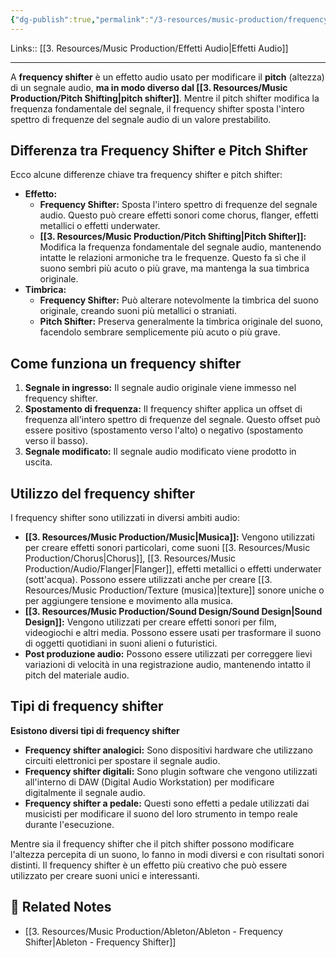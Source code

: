 ```yaml
---
{"dg-publish":true,"permalink":"/3-resources/music-production/frequency-shifter/"}
---
```


Links:: [[3. Resources/Music Production/Effetti Audio\|Effetti Audio]]

---
A **frequency shifter** è un effetto audio usato per modificare il **pitch** (altezza) di un segnale audio, **ma in modo diverso dal [[3. Resources/Music Production/Pitch Shifting\|pitch shifter]]**. Mentre il pitch shifter modifica la frequenza fondamentale del segnale, il frequency shifter sposta l'intero spettro di frequenze del segnale audio di un valore prestabilito.

## Differenza tra Frequency Shifter e Pitch Shifter

Ecco alcune differenze chiave tra frequency shifter e pitch shifter:

- **Effetto:**
    - **Frequency Shifter:** Sposta l'intero spettro di frequenze del segnale audio. Questo può creare effetti sonori come chorus, flanger, effetti metallici o effetti underwater.
    - **[[3. Resources/Music Production/Pitch Shifting\|Pitch Shifter]]:** Modifica la frequenza fondamentale del segnale audio, mantenendo intatte le relazioni armoniche tra le frequenze. Questo fa sì che il suono sembri più acuto o più grave, ma mantenga la sua timbrica originale.
- **Timbrica:**
    - **Frequency Shifter:** Può alterare notevolmente la timbrica del suono originale, creando suoni più metallici o straniati.
    - **Pitch Shifter:** Preserva generalmente la timbrica originale del suono, facendolo sembrare semplicemente più acuto o più grave.

## Come funziona un frequency shifter

1. **Segnale in ingresso:** Il segnale audio originale viene immesso nel frequency shifter.
2. **Spostamento di frequenza:** Il frequency shifter applica un offset di frequenza all'intero spettro di frequenze del segnale. Questo offset può essere positivo (spostamento verso l'alto) o negativo (spostamento verso il basso).
3. **Segnale modificato:** Il segnale audio modificato viene prodotto in uscita.

## Utilizzo del frequency shifter

I frequency shifter sono utilizzati in diversi ambiti audio:

- **[[3. Resources/Music Production/Music\|Musica]]:** Vengono utilizzati per creare effetti sonori particolari, come suoni [[3. Resources/Music Production/Chorus\|Chorus]], [[3. Resources/Music Production/Audio/Flanger\|Flanger]], effetti metallici o effetti underwater (sott'acqua). Possono essere utilizzati anche per creare [[3. Resources/Music Production/Texture (musica)\|texture]] sonore uniche o per aggiungere tensione e movimento alla musica.
- **[[3. Resources/Music Production/Sound Design/Sound Design\|Sound Design]]:** Vengono utilizzati per creare effetti sonori per film, videogiochi e altri media. Possono essere usati per trasformare il suono di oggetti quotidiani in suoni alieni o futuristici.
- **Post produzione audio:** Possono essere utilizzati per correggere lievi variazioni di velocità in una registrazione audio, mantenendo intatto il pitch del materiale audio.

## Tipi di frequency shifter

**Esistono diversi tipi di frequency shifter**

- **Frequency shifter analogici:** Sono dispositivi hardware che utilizzano circuiti elettronici per spostare il segnale audio.
- **Frequency shifter digitali:** Sono plugin software che vengono utilizzati all'interno di DAW (Digital Audio Workstation) per modificare digitalmente il segnale audio.
- **Frequency shifter a pedale:** Questi sono effetti a pedale utilizzati dai musicisti per modificare il suono del loro strumento in tempo reale durante l'esecuzione.

Mentre sia il frequency shifter che il pitch shifter possono modificare l'altezza percepita di un suono, lo fanno in modi diversi e con risultati sonori distinti. Il frequency shifter è un effetto più creativo che può essere utilizzato per creare suoni unici e interessanti.





## 🔗 Related Notes

- [[3. Resources/Music Production/Ableton/Ableton - Frequency Shifter\|Ableton - Frequency Shifter]]
